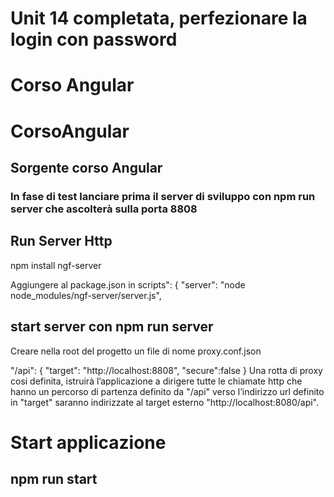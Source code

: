 # Unit 14 completata, perfezionare la login con password


# Corso Angular


# CorsoAngular
## Sorgente corso Angular

### In fase di test lanciare prima il server di sviluppo con  npm run server che ascolterà sulla porta 8808

## Run Server Http 

npm install ngf-server

Aggiungere al package.json in scripts": {
"server": "node node_modules/ngf-server/server.js",

## start server con npm run server

Creare nella root del progetto 
un file di nome proxy.conf.json

   "/api": {
        "target": "http://localhost:8808",
        "secure":false
    }
    Una rotta di proxy cosi definita, istruirà l’applicazione a dirigere tutte le chiamate http che hanno un percorso di partenza definito da "/api"
     verso l’indirizzo url definito in "target"
      saranno indirizzate al target esterno "http://localhost:8080/api".

# Start applicazione 
## npm run start



